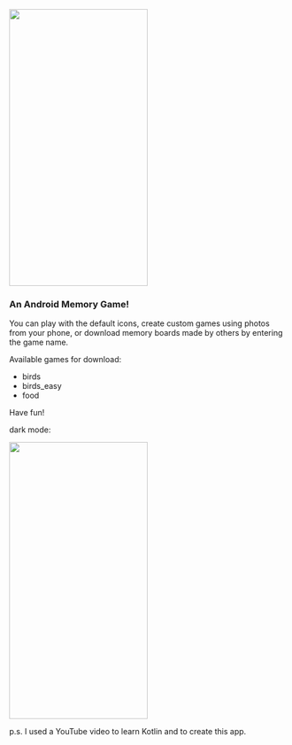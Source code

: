


<img src=https://github.com/yair-shtern/MyMemoryGame/assets/101128645/8e86b501-af8a-493f-b5b8-7bed879888d1 width="250" height="500">

### An Android Memory Game! 
You can play with the default icons, create custom games using photos from your phone, 
or download memory boards made by others by entering the game name.

Available games for download:
- birds
- birds_easy
- food

Have fun!

dark mode:

<img src=https://github.com/yair-shtern/MyMemoryGame/assets/101128645/d7487e4f-c35c-4dd2-b611-83c6a61f9480 width="250" height="500">

p.s. I used a YouTube video to learn Kotlin and to create this app.
